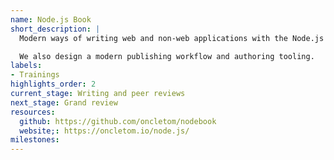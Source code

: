 ```yaml
---
name: Node.js Book
short_description: |
  Modern ways of writing web and non-web applications with the Node.js platform.

  We also design a modern publishing workflow and authoring tooling.
labels:
- Trainings
highlights_order: 2
current_stage: Writing and peer reviews
next_stage: Grand review
resources:
  github: https://github.com/oncletom/nodebook
  website;: https://oncletom.io/node.js/
milestones:
---
```

